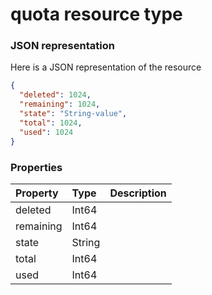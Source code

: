 # quota resource type



### JSON representation

Here is a JSON representation of the resource

<!-- {
  "blockType": "resource",
  "optionalProperties": [

  ],
  "@odata.type": "microsoft.graph.quota"
}-->

```json
{
  "deleted": 1024,
  "remaining": 1024,
  "state": "String-value",
  "total": 1024,
  "used": 1024
}

```
### Properties
| Property	   | Type	|Description|
|:---------------|:--------|:----------|
|deleted|Int64||
|remaining|Int64||
|state|String||
|total|Int64||
|used|Int64||

<!-- uuid: b0ca9608-6ac7-496a-a9dc-e89215a8b1f3
2015-10-19 09:02:22 UTC -->
<!-- {
  "type": "#page.annotation",
  "description": "quota resource",
  "keywords": "",
  "section": "documentation",
  "tocPath": ""
}-->